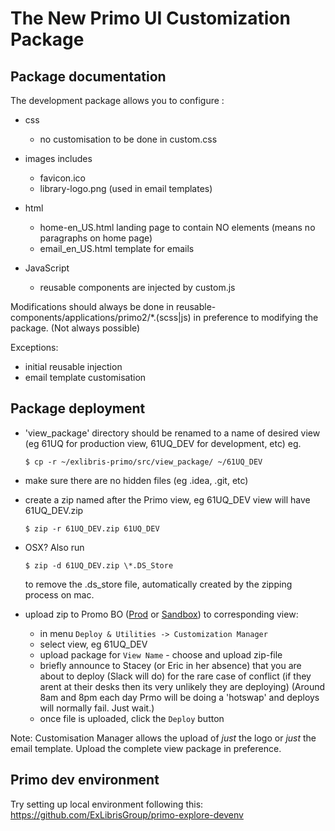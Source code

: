 # The New Primo UI Customization Package

## Package documentation

The development package allows you to configure :

- css
  - no customisation to be done in custom.css
  
- images includes
  - favicon.ico
  - library-logo.png (used in email templates)
  
- html
  - home-en_US.html landing page to contain NO elements (means no paragraphs on home page)
  - email_en_US.html template for emails

- JavaScript
  - reusable components are injected by custom.js

Modifications should always be done in reusable-components/applications/primo2/*.(scss|js) in preference to modifying the package. (Not always possible)

Exceptions:

- initial reusable injection
- email template customisation

## Package deployment

- 'view_package' directory should be renamed to a name of desired view (eg 61UQ for production view, 61UQ_DEV for development, etc) eg.

  `$ cp -r ~/exlibris-primo/src/view_package/ ~/61UQ_DEV`

- make sure there are no hidden files (eg .idea, .git, etc)
- create a zip named after the Primo view, eg 61UQ_DEV view will have 61UQ_DEV.zip

  `$ zip -r 61UQ_DEV.zip 61UQ_DEV`

- OSX? Also run

  `$ zip -d 61UQ_DEV.zip \*.DS_Store`

  to remove the .ds_store file, automatically created by the zipping process on mac.
- upload zip to Promo BO ([Prod](https://primo-direct-apac.hosted.exlibrisgroup.com:1443/primo_publishing/admin/acegilogin.jsp) or [Sandbox](https://uq-edu-primo-sb.hosted.exlibrisgroup.com:1443/primo_publishing/admin/acegilogin.jsp)) to corresponding view:
  - in menu `Deploy & Utilities -> Customization Manager`  
  - select view, eg 61UQ_DEV
  - upload package for `View Name` - choose and upload zip-file
  - briefly announce to Stacey (or Eric in her absence) that you are about to deploy (Slack will do) for the rare case of conflict (if they arent at their desks then its very unlikely they are deploying) (Around 8am and 8pm each day Prmo will be doing a 'hotswap'
   and deploys will normally fail. Just wait.)
  - once file is uploaded, click the `Deploy` button
  
Note: Customisation Manager allows the upload of _just_ the logo or _just_ the email template. Upload the complete view package in preference.  

## Primo dev environment

Try setting up local environment following this: <https://github.com/ExLibrisGroup/primo-explore-devenv>
